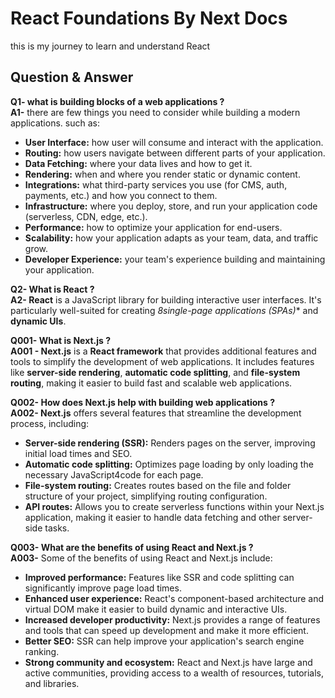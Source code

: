 # React Foundations By Next Docs

this is my journey to learn and understand React

## Question & Answer

**Q1- what is building blocks of a web applications ?** <br />
**A1-** there are few things you need to consider while building a modern applications. such as:
- **User Interface:** how user will consume and interact with the application.
- **Routing:** how users navigate between different parts of your application.
- **Data Fetching:** where your data lives and how to get it.
- **Rendering:** when and where you render static or dynamic content.
- **Integrations:** what third-party services you use (for CMS, auth, payments, etc.) and how you connect to them.
- **Infrastructure:** where you deploy, store, and run your application code (serverless, CDN, edge, etc.).
- **Performance:** how to optimize your application for end-users.
- **Scalability:** how your application adapts as your team, data, and traffic grow.
- **Developer Experience:** your team's experience building and maintaining your application. <br />

**Q2- What is React ?** <br />
**A2- React** is a JavaScript library for building interactive user interfaces. It's particularly well-suited for creating *8single-page applications (SPAs)** and **dynamic UIs**.

**Q001- What is Next.js ?** <br />
**A001 - Next.js** is a **React framework** that provides additional features and tools to simplify the development of web applications. It includes features like **server-side rendering**, **automatic code splitting**, and **file-system routing**, making it easier to build fast and scalable web applications.


**Q002- How does Next.js help with building web applications ?** <br />
**A002- Next.js** offers several features that streamline the development process, including:
- **Server-side rendering (SSR):** Renders pages on the server, improving initial load times and SEO.
- **Automatic code splitting:** Optimizes page loading by only loading the necessary JavaScript4code for each page.
- **File-system routing:** Creates routes based on the file and folder structure of your project, simplifying routing configuration.
- **API routes:** Allows you to create serverless functions within your Next.js application, making it easier to handle data fetching and other server-side tasks.

**Q003- What are the benefits of using React and Next.js ?** <br />
**A003-** Some of the benefits of using React and Next.js include:
- **Improved performance:** Features like SSR and code splitting can significantly improve page load times.
- **Enhanced user experience:** React's component-based architecture and virtual DOM make it easier to build dynamic and interactive UIs.
- **Increased developer productivity:** Next.js provides a range of features and tools that can speed up development and make it more efficient.
- **Better SEO:** SSR can help improve your application's search engine ranking.
- **Strong community and ecosystem:** React and Next.js have large and active communities, providing access to a wealth of resources, tutorials, and libraries.